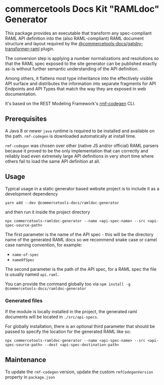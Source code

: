# commercetools Docs Kit "RAMLdoc" Generator

This package provides an executable that transform any spec-compliant RAML API definition into the (also RAML-compliant) RAML document structure and layout required by the [@commercetools-docs/gatsby-transformer-raml](https://www.npmjs.com/package/@commercetools-docs/gatsby-transformer-raml) plugin.

The conversion step is applying a number normalizations and resolutions so that the RAML spec exposed to the site generator can be published exactly as-is without further semantic understanding of the API definition.

Among others, it flattens most type inheritance into the effectively visible API surface and distributes the information into separate fragments for API Endpoints and API Types that match the way they are exposed in web documentation.

It's based on the REST Modeling Framework's [rmf-codegen](https://github.com/vrapio/rmf-codegen) CLI.

## Prerequisites

A Java 8 or newer `java` runtime is required to be installed and available on the path. `rmf-codegen` is downloaded automatically at install time.

`rmf-codegen` was chosen over other (native JS and/or official) RAML parsers because it proved to be the only implementation that can correctly and reliably load even extremely large API definitions in very short time where others fail to load the same API definition at all.

## Usage

Typical usage in a static generator based website project is to include it as a development dependency

`yarn add --dev @commercetools-docs/ramldoc-generator`

and then run it inside the project directory

`npx commercetools-ramldoc-generator --name <api-spec-name> --src <api-spec-source-path>`

The first parameter is the name of the API spec - this will be the directory name of the generated RAML docs so we recommend snake case or camel case naming convention, for example:

- `name-of-spec`
- `nameOfSpec`

The second parameter is the path of the API spec, for a RAML spec the file is usually named `api.raml`.

You can provide the command globally too via `npm install -g @commercetools-docs/ramldoc-generator`

### Generated files

If the module is locally installed in the project, the generated raml documents will be located in `./src/api-specs`.

For globally installation, there is an optional third parameter that should be passed to specify the location for the generated RAML like so:

`npx commercetools-ramldoc-generator --name <api-spec-name> --src <api-spec-source-path> --dest <api-spec-destination-path>`

## Maintenance

To update the `rmf-codegen` version, update the custom `rmfCodegenVersion` property in `package.json`
